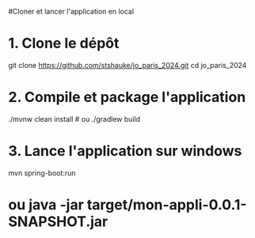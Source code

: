 #Cloner et lancer l'application en local

# 1. Clone le dépôt
git clone https://github.com/stshauke/jo_paris_2024.git
cd jo_paris_2024

# 2. Compile et package l'application
./mvnw clean install    # ou ./gradlew build

# 3. Lance l'application sur windows
mvn spring-boot:run
  # ou java -jar target/mon-appli-0.0.1-SNAPSHOT.jar